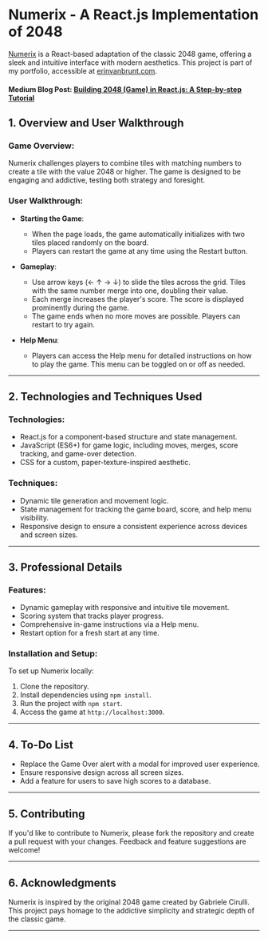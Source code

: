 # Numerix - A React.js Implementation of 2048

[Numerix](http://www.erinvanbrunt.com/games/numerix) is a React-based adaptation of the classic 2048 game, offering a sleek and intuitive interface with modern aesthetics. This project is part of my portfolio, accessible at [erinvanbrunt.com](http://www.erinvanbrunt.com).

#### Medium Blog Post: [Building 2048 (Game) in React.js: A Step-by-step Tutorial](https://medium.com/@erinmontybruce/building-2048-game-in-react-a-step-by-step-tutorial-ed83630e0488)

## 1. Overview and User Walkthrough

### Game Overview:

Numerix challenges players to combine tiles with matching numbers to create a tile with the value 2048 or higher. The game is designed to be engaging and addictive, testing both strategy and foresight.

### User Walkthrough:

- **Starting the Game**:

  - When the page loads, the game automatically initializes with two tiles placed randomly on the board.
  - Players can restart the game at any time using the Restart button.

- **Gameplay**:

  - Use arrow keys (← ↑ → ↓) to slide the tiles across the grid. Tiles with the same number merge into one, doubling their value.
  - Each merge increases the player's score. The score is displayed prominently during the game.
  - The game ends when no more moves are possible. Players can restart to try again.

- **Help Menu**:
  - Players can access the Help menu for detailed instructions on how to play the game. This menu can be toggled on or off as needed.

---

## 2. Technologies and Techniques Used

### Technologies:

- React.js for a component-based structure and state management.
- JavaScript (ES6+) for game logic, including moves, merges, score tracking, and game-over detection.
- CSS for a custom, paper-texture-inspired aesthetic.

### Techniques:

- Dynamic tile generation and movement logic.
- State management for tracking the game board, score, and help menu visibility.
- Responsive design to ensure a consistent experience across devices and screen sizes.

---

## 3. Professional Details

### Features:

- Dynamic gameplay with responsive and intuitive tile movement.
- Scoring system that tracks player progress.
- Comprehensive in-game instructions via a Help menu.
- Restart option for a fresh start at any time.

### Installation and Setup:

To set up Numerix locally:

1. Clone the repository.
2. Install dependencies using `npm install`.
3. Run the project with `npm start`.
4. Access the game at `http://localhost:3000`.

---

## 4. To-Do List

- Replace the Game Over alert with a modal for improved user experience.
- Ensure responsive design across all screen sizes.
- Add a feature for users to save high scores to a database.

---

## 5. Contributing

If you'd like to contribute to Numerix, please fork the repository and create a pull request with your changes. Feedback and feature suggestions are welcome!

---

## 6. Acknowledgments

Numerix is inspired by the original 2048 game created by Gabriele Cirulli. This project pays homage to the addictive simplicity and strategic depth of the classic game.

---
